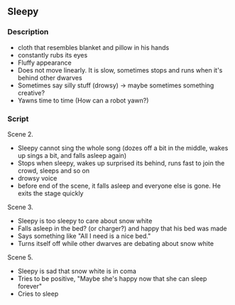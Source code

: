 ## Sleepy

### Description
- cloth that resembles blanket and pillow in his hands
- constantly rubs its eyes
- Fluffy appearance
- Does not move linearly. It is slow, sometimes stops and runs when it's behind other dwarves
- Sometimes say silly stuff (drowsy) -> maybe sometimes something creative?
- Yawns time to time (How can a robot yawn?)

### Script
Scene 2.
- Sleepy cannot sing the whole song (dozes off a bit in the middle, wakes up sings a bit, and falls asleep again)
- Stops when sleepy, wakes up surprised its behind, runs fast to join the crowd, sleeps and so on
- drowsy voice
- before end of the scene, it falls asleep and everyone else is gone. He exits the stage quickly

Scene 3.
- Sleepy is too sleepy to care about snow white
- Falls asleep in the bed? (or charger?) and happy that his bed was made
- Says something like "All I need is a nice bed."
- Turns itself off while other dwarves are debating about snow white

Scene 5.
- Sleepy is sad that snow white is in coma
- Tries to be positive, "Maybe she's happy now that she can sleep forever"
- Cries to sleep

